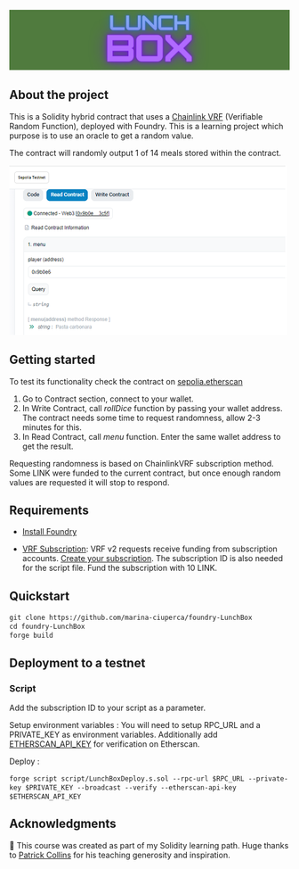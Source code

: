 ![alt text](images/Lunch_Box.png)

## About the project

This is a Solidity hybrid contract that uses a [Chainlink VRF](https://docs.chain.link/vrf#overview) (Verifiable Random Function), deployed with Foundry. This is a learning project which purpose is to use an oracle to get a random value.

The contract will randomly output 1 of 14 meals stored within the contract.

![alt text](images/menu_example.png)

## Getting started

To test its functionality check the contract on [sepolia.etherscan](https://sepolia.etherscan.io/address/0x273cbb39fccbe173fb9514b9ac6498613948bdeb)

1. Go to Contract section, connect to your wallet.
2. In Write Contract, call _rollDice_ function by passing your wallet address. The contract needs some time to request randomness, allow 2-3 minutes for this.
3. In Read Contract, call _menu_ function. Enter the same wallet address to get the result.

Requesting randomness is based on ChainlinkVRF subscription method. Some LINK were funded to the current contract, but once enough random values are requested it will stop to respond.

## Requirements

- [Install Foundry](https://getfoundry.sh/)

- [VRF Subscription](https://docs.chain.link/vrf/v2/subscription): VRF v2 requests receive funding from subscription accounts.
  [Create your subscription](https://vrf.chain.link/). The subscription ID is also needed for the script file. Fund the subscription with 10 LINK.

## Quickstart

```
git clone https://github.com/marina-ciuperca/foundry-LunchBox
cd foundry-LunchBox
forge build
```

## Deployment to a testnet

### Script

Add the subscription ID to your script as a parameter.

Setup environment variables :
You will need to setup RPC_URL and a PRIVATE_KEY as environment variables.
Additionally add [ETHERSCAN_API_KEY](https://docs.etherscan.io/getting-started/viewing-api-usage-statistics) for verification on Etherscan.

Deploy :

```
forge script script/LunchBoxDeploy.s.sol --rpc-url $RPC_URL --private-key $PRIVATE_KEY --broadcast --verify --etherscan-api-key $ETHERSCAN_API_KEY
```

## Acknowledgments

🚀 This course was created as part of my Solidity learning path. Huge thanks to [Patrick Collins](https://github.com/Cyfrin) for his teaching generosity and inspiration.
